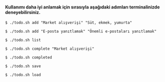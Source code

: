 #### Kullanımı daha iyi anlamak için sırasıyla aşağıdaki adımları terminalinizde deneyebilirsiniz.
`$ ./todo.sh add "Market alışverişi" "Süt, ekmek, yumurta"`

`$ ./todo.sh add "E-posta yanıtlamak" "Önemli e-postaları yanıtlamak"`

`$ ./todo.sh list`

`$ ./todo.sh complete "Market alışverişi"`

`$ ./todo.sh completed`

`$ ./todo.sh save`

`$ ./todo.sh load`
